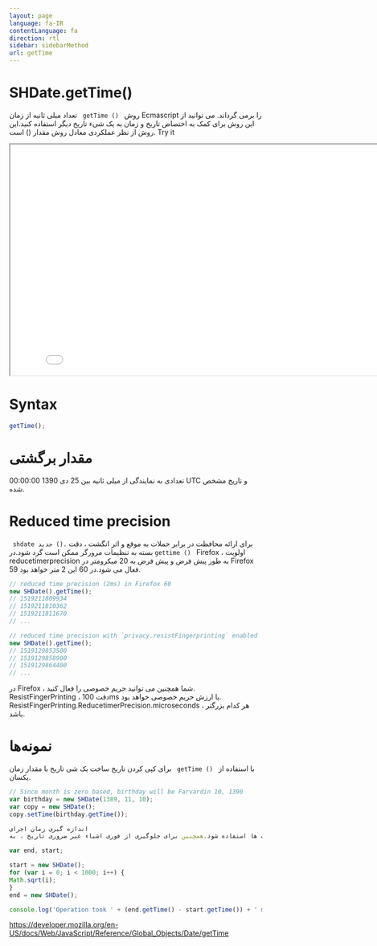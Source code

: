 ```yaml
---
layout: page
language: fa-IR
contentLanguage: fa
direction: rtl
sidebar: sidebarMethod
url: getTime
---
```


# SHDate.getTime()

روش <code dir = "ltr"> getTime () </code> تعداد میلی ثانیه از زمان Ecmascript را برمی گرداند.
می توانید از این روش برای کمک به اختصاص تاریخ و زمان به یک شیء تاریخ دیگر استفاده کنید.این روش از نظر عملکردی معادل روش مقدار () است.
Try it

<iframe style="width: 830px; height: 460px;" src="/SHDateTime-js/examples/live.html?function=getTime" title="MDN Web Docs Interactive Example" loading="lazy"></iframe>
<br/>

# Syntax

```js
getTime();
```

# مقدار برگشتی

تعدادی به نمایندگی از میلی ثانیه بین 25 دی 1390 00:00:00 UTC و تاریخ مشخص شده.

# Reduced time precision

برای ارائه محافظت در برابر حملات به موقع و اثر انگشت ، دقت <code dir = "ltr"> shdate جدید (). gettime () </code> بسته به تنظیمات مرورگر ممکن است گرد شود.در Firefox ، اولویت reducetimerprecision به طور پیش فرض و پیش فرض به 20 میکرومتر در Firefox 59 فعال می شود.در 60 این 2 متر خواهد بود.

```js
// reduced time precision (2ms) in Firefox 60
new SHDate().getTime();
// 1519211809934
// 1519211810362
// 1519211811670
// ...

// reduced time precision with `privacy.resistFingerprinting` enabled
new SHDate().getTime();
// 1519129853500
// 1519129858900
// 1519129864400
// ...
```

در Firefox ، شما همچنین می توانید حریم خصوصی را فعال کنید. ResistFingerPrinting ، دقت 100ms یا ارزش حریم خصوصی خواهد بود. ResistFingerPrinting.ReducetimerPrecision.microseconds ، هر کدام بزرگتر باشد.

# نمونه‌ها

با استفاده از <code dir = "ltr"> getTime () </code> برای کپی کردن تاریخ
ساخت یک شی تاریخ با مقدار زمان یکسان.

```js
// Since month is zero based, birthday will be Farvardin 10, 1390
var birthday = new SHDate(1389, 11, 10);
var copy = new SHDate();
copy.setTime(birthday.getTime());

اندازه گیری زمان اجرای
تفریق دو تماس بعدی () در مورد اشیاء تاریخ تازه تولید شده ، مدت زمان بین این دو تماس را می دهید.این می تواند برای محاسبه زمان اجرای برخی از عملیات ها استفاده شود.همچنین برای جلوگیری از فوری اشیاء غیر ضروری تاریخ ، به shdate.now () مراجعه کنید.

var end, start;

start = new SHDate();
for (var i = 0; i < 1000; i++) {
Math.sqrt(i);
}
end = new SHDate();

console.log('Operation took ' + (end.getTime() - start.getTime()) + ' msec');
```

https://developer.mozilla.org/en-US/docs/Web/JavaScript/Reference/Global_Objects/Date/getTime
